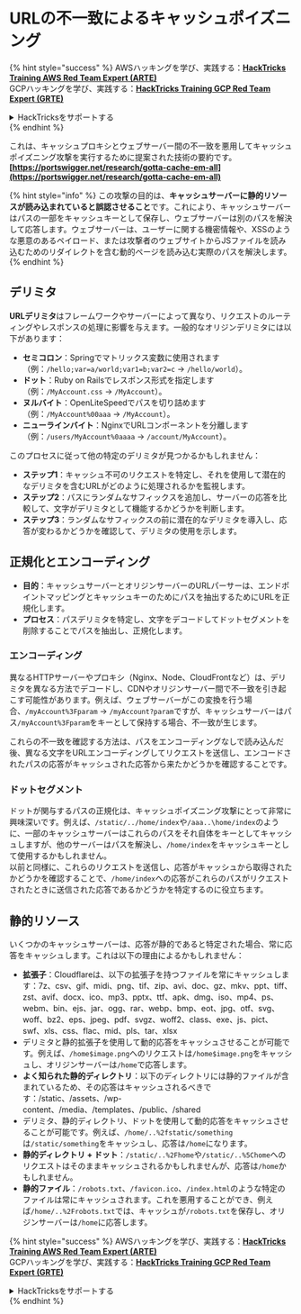 # URLの不一致によるキャッシュポイズニング

{% hint style="success" %}
AWSハッキングを学び、実践する：<img src="../../.gitbook/assets/arte.png" alt="" data-size="line">[**HackTricks Training AWS Red Team Expert (ARTE)**](https://training.hacktricks.xyz/courses/arte)<img src="../../.gitbook/assets/arte.png" alt="" data-size="line">\
GCPハッキングを学び、実践する：<img src="../../.gitbook/assets/grte.png" alt="" data-size="line">[**HackTricks Training GCP Red Team Expert (GRTE)**<img src="../../.gitbook/assets/grte.png" alt="" data-size="line">](https://training.hacktricks.xyz/courses/grte)

<details>

<summary>HackTricksをサポートする</summary>

* [**サブスクリプションプラン**](https://github.com/sponsors/carlospolop)を確認してください！
* **💬 [**Discordグループ**](https://discord.gg/hRep4RUj7f)または[**Telegramグループ**](https://t.me/peass)に参加するか、**Twitter** 🐦 [**@hacktricks\_live**](https://twitter.com/hacktricks\_live)**をフォローしてください。**
* **[**HackTricks**](https://github.com/carlospolop/hacktricks)および[**HackTricks Cloud**](https://github.com/carlospolop/hacktricks-cloud)のGitHubリポジトリにPRを提出してハッキングトリックを共有してください。**

</details>
{% endhint %}

これは、キャッシュプロキシとウェブサーバー間の不一致を悪用してキャッシュポイズニング攻撃を実行するために提案された技術の要約です。**[https://portswigger.net/research/gotta-cache-em-all](https://portswigger.net/research/gotta-cache-em-all)**

{% hint style="info" %}
この攻撃の目的は、**キャッシュサーバーに静的リソースが読み込まれていると誤認させること**です。これにより、キャッシュサーバーはパスの一部をキャッシュキーとして保存し、ウェブサーバーは別のパスを解決して応答します。ウェブサーバーは、ユーザーに関する機密情報や、XSSのような悪意のあるペイロード、または攻撃者のウェブサイトからJSファイルを読み込むためのリダイレクトを含む動的ページを読み込む実際のパスを解決します。
{% endhint %}

## デリミタ

**URLデリミタ**はフレームワークやサーバーによって異なり、リクエストのルーティングやレスポンスの処理に影響を与えます。一般的なオリジンデリミタには以下があります：

* **セミコロン**：Springでマトリックス変数に使用されます（例：`/hello;var=a/world;var1=b;var2=c` → `/hello/world`）。
* **ドット**：Ruby on Railsでレスポンス形式を指定します（例：`/MyAccount.css` → `/MyAccount`）。
* **ヌルバイト**：OpenLiteSpeedでパスを切り詰めます（例：`/MyAccount%00aaa` → `/MyAccount`）。
* **ニューラインバイト**：NginxでURLコンポーネントを分離します（例：`/users/MyAccount%0aaaa` → `/account/MyAccount`）。

このプロセスに従って他の特定のデリミタが見つかるかもしれません：

* **ステップ1**：キャッシュ不可のリクエストを特定し、それを使用して潜在的なデリミタを含むURLがどのように処理されるかを監視します。
* **ステップ2**：パスにランダムなサフィックスを追加し、サーバーの応答を比較して、文字がデリミタとして機能するかどうかを判断します。
* **ステップ3**：ランダムなサフィックスの前に潜在的なデリミタを導入し、応答が変わるかどうかを確認して、デリミタの使用を示します。

## 正規化とエンコーディング

* **目的**：キャッシュサーバーとオリジンサーバーのURLパーサーは、エンドポイントマッピングとキャッシュキーのためにパスを抽出するためにURLを正規化します。
* **プロセス**：パスデリミタを特定し、文字をデコードしてドットセグメントを削除することでパスを抽出し、正規化します。

### **エンコーディング**

異なるHTTPサーバーやプロキシ（Nginx、Node、CloudFrontなど）は、デリミタを異なる方法でデコードし、CDNやオリジンサーバー間で不一致を引き起こす可能性があります。例えば、ウェブサーバーがこの変換を行う場合、`/myAccount%3Fparam` → `/myAccount?param`ですが、キャッシュサーバーはパス`/myAccount%3Fparam`をキーとして保持する場合、不一致が生じます。

これらの不一致を確認する方法は、パスをエンコーディングなしで読み込んだ後、異なる文字をURLエンコーディングしてリクエストを送信し、エンコードされたパスの応答がキャッシュされた応答から来たかどうかを確認することです。

### ドットセグメント

ドットが関与するパスの正規化は、キャッシュポイズニング攻撃にとって非常に興味深いです。例えば、`/static/../home/index`や`/aaa..\home/index`のように、一部のキャッシュサーバーはこれらのパスをそれ自体をキーとしてキャッシュしますが、他のサーバーはパスを解決し、`/home/index`をキャッシュキーとして使用するかもしれません。\
以前と同様に、これらのリクエストを送信し、応答がキャッシュから取得されたかどうかを確認することで、`/home/index`への応答がこれらのパスがリクエストされたときに送信された応答であるかどうかを特定するのに役立ちます。

## 静的リソース

いくつかのキャッシュサーバーは、応答が静的であると特定された場合、常に応答をキャッシュします。これは以下の理由によるかもしれません：

* **拡張子**：Cloudflareは、以下の拡張子を持つファイルを常にキャッシュします：7z、csv、gif、midi、png、tif、zip、avi、doc、gz、mkv、ppt、tiff、zst、avif、docx、ico、mp3、pptx、ttf、apk、dmg、iso、mp4、ps、webm、bin、ejs、jar、ogg、rar、webp、bmp、eot、jpg、otf、svg、woff、bz2、eps、jpeg、pdf、svgz、woff2、class、exe、js、pict、swf、xls、css、flac、mid、pls、tar、xlsx
* デリミタと静的拡張子を使用して動的応答をキャッシュさせることが可能です。例えば、`/home$image.png`へのリクエストは`/home$image.png`をキャッシュし、オリジンサーバーは`/home`で応答します。
* **よく知られた静的ディレクトリ**：以下のディレクトリには静的ファイルが含まれているため、その応答はキャッシュされるべきです：/static、/assets、/wp-content、/media、/templates、/public、/shared
* デリミタ、静的ディレクトリ、ドットを使用して動的応答をキャッシュさせることが可能です。例えば、`/home/..%2fstatic/something`は`/static/something`をキャッシュし、応答は`/home`になります。
* **静的ディレクトリ + ドット**：`/static/..%2Fhome`や`/static/..%5Chome`へのリクエストはそのままキャッシュされるかもしれませんが、応答は`/home`かもしれません。
* **静的ファイル**：`/robots.txt`、`/favicon.ico`、`/index.html`のような特定のファイルは常にキャッシュされます。これを悪用することができ、例えば`/home/..%2Frobots.txt`では、キャッシュが`/robots.txt`を保存し、オリジンサーバーは`/home`に応答します。

{% hint style="success" %}
AWSハッキングを学び、実践する：<img src="../../.gitbook/assets/arte.png" alt="" data-size="line">[**HackTricks Training AWS Red Team Expert (ARTE)**](https://training.hacktricks.xyz/courses/arte)<img src="../../.gitbook/assets/arte.png" alt="" data-size="line">\
GCPハッキングを学び、実践する：<img src="../../.gitbook/assets/grte.png" alt="" data-size="line">[**HackTricks Training GCP Red Team Expert (GRTE)**<img src="../../.gitbook/assets/grte.png" alt="" data-size="line">](https://training.hacktricks.xyz/courses/grte)

<details>

<summary>HackTricksをサポートする</summary>

* [**サブスクリプションプラン**](https://github.com/sponsors/carlospolop)を確認してください！
* **💬 [**Discordグループ**](https://discord.gg/hRep4RUj7f)または[**Telegramグループ**](https://t.me/peass)に参加するか、**Twitter** 🐦 [**@hacktricks\_live**](https://twitter.com/hacktricks\_live)**をフォローしてください。**
* **[**HackTricks**](https://github.com/carlospolop/hacktricks)および[**HackTricks Cloud**](https://github.com/carlospolop/hacktricks-cloud)のGitHubリポジトリにPRを提出してハッキングトリックを共有してください。**

</details>
{% endhint %}
